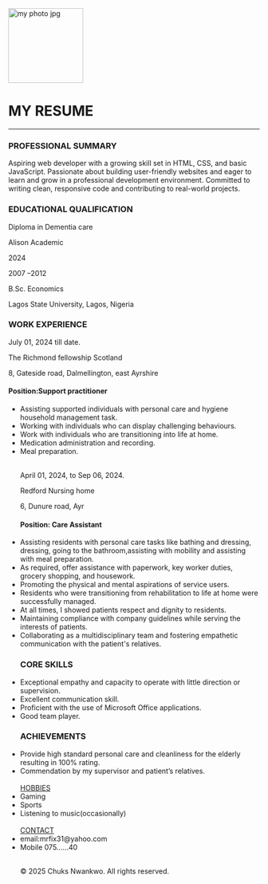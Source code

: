
<!DOCTYPE html>
<html lang="en">
<head>
  <meta charset="UTF-8">
 <img src="https://github.com/user-attachments/assets/02366ea5-94bc-4ec5-ad03-5eb49782d7b9" alt="my photo jpg" width="150">
  <h1>MY RESUME</h1>
</head>
<hr/>
<body>
  <h3>PROFESSIONAL SUMMARY</h3>
  <p>
    Aspiring web developer with a growing skill set in HTML, CSS, and basic JavaScript. Passionate about building user-friendly websites and eager to learn and grow in a professional development environment. Committed to writing clean, responsive code and contributing to real-world projects.
  </p>
  <h3>EDUCATIONAL QUALIFICATION</h3>
  <p>Diploma in Dementia care</p>
    <p>Alison Academic</p>
     <p>2024</p>
<p>2007 –2012	</p>
<p>B.Sc. Economics</p>
<p>Lagos State University, Lagos, Nigeria</p>
<h3>WORK EXPERIENCE</h3>
<p>July 01, 2024 till date.</p>
<p>The Richmond fellowship Scotland</p>
<p>8, Gateside road, Dalmellington, east Ayrshire</p>
<h4>Position:Support practitioner</h4>
<ul>  
<li>Assisting supported individuals with personal care and hygiene household management task.</li>
<li> Working with individuals who can display challenging behaviours.</li>  
<li>Work with individuals who are transitioning into life at home.</li> 
<li> Medication administration and recording.</li> 
<li>Meal preparation.</li>
 <br/>
<p>April 01, 2024, to Sep 06, 2024.</p>
<p>Redford Nursing home</p>
<p>6, Dunure road, Ayr</p>
 
<h4>Position: Care Assistant</h4>
<li> Assisting residents with personal care tasks like bathing and dressing, dressing, going to the bathroom,assisting with mobility and assisting with meal preparation.</li>
  <li>As required, offer assistance with paperwork, key worker duties, grocery shopping, and housework.</li>
  <li>Promoting the physical and mental aspirations of service users.</li>
  <li>Residents who were transitioning from rehabilitation to life at home were successfully managed.</li> 
  <li>At all times, I showed patients respect and dignity to residents.</li>
  <li>Maintaining compliance with company guidelines while serving the interests of patients.</li>
  <li>Collaborating as a multidisciplinary team and fostering empathetic communication with the patient's relatives.</li>

  <h3>CORE SKILLS</h3>
  <li>Exceptional empathy  and capacity to operate with little direction or supervision.</li>
  <li>Excellent communication skill.</li>
  <li>Proficient with the use of Microsoft Office applications.</li>
  <li>Good team player.</li>

  <h3>ACHIEVEMENTS</h3>
  <li>Provide high standard personal care and cleanliness for the elderly resulting in 100% rating.</li>
  <li>Commendation by my supervisor and patient’s relatives.</li>
  <br>
  <a href="hobbies.html">HOBBIES</a>
  <li>Gaming</li>
  <li>Sports</li>
  <li>Listening to music(occasionally)</li>
  <br>
  <a href="Contact.html">CONTACT</a>
  <li>email:mrfix31@yahoo.com</li>
  <li>Mobile 075......40</li>
  <br>
  <footer> <p>&copy; 2025 Chuks Nwankwo. All rights reserved.</p> </footer>
</body>
</html>
